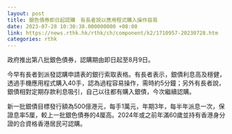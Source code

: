 ```yaml
---
layout: post
title: 銀色債券即日起認購　有長者說以應用程式購入操作容易
date: 2023-07-28 10:30:38.000000000 +08:00
link: https://news.rthk.hk/rthk/ch/component/k2/1710957-20230728.htm
categories: rthk
---
```


政府推出第八批銀色債券，認購期由即日起至8月9日。

今早有長者到派發認購申請表的銀行索取表格。有長者表示，銀債利息高及穩健，透過手機應用程式購入40手，認為過程容易操作，需時約5分鐘；另外有長者說，銀債相對定期存款利息吸引，自己以往都有購入銀債，今次繼續認購。

新一批銀債目標發行額為500億港元，每手1萬元，年期3年，每半年派息一次，保證息率5厘，較上一批銀色債券的4厘高。2024年或之前年滿60歲並持有香港身分證的合資格香港居民可認購。

